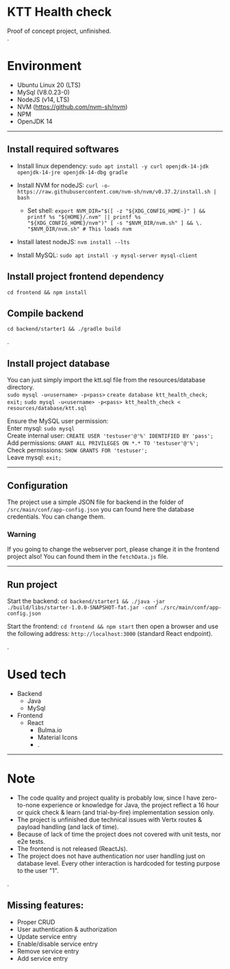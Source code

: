 # KTT Health check
Proof of concept project, unfinished.  
.  
  
# Environment
 - Ubuntu Linux 20 (LTS)
 - MySql (V8.0.23-0)
 - NodeJS (v14, LTS)
 - NVM (https://github.com/nvm-sh/nvm)
 - NPM
 - OpenJDK 14  
  
---  
  
## Install required softwares
 - Install linux dependency:
`sudo apt install -y curl openjdk-14-jdk openjdk-14-jre openjdk-14-dbg gradle`  
 - Install NVM for nodeJS: 
`curl -o- https://raw.githubusercontent.com/nvm-sh/nvm/v0.37.2/install.sh | bash`  
   - Set shell: 
`export NVM_DIR="$([ -z "${XDG_CONFIG_HOME-}" ] && printf %s "${HOME}/.nvm" || printf %s "${XDG_CONFIG_HOME}/nvm")"
[ -s "$NVM_DIR/nvm.sh" ] && \. "$NVM_DIR/nvm.sh" # This loads nvm`  
 - Install latest nodeJS:
`nvm install --lts`  
  
 - Install MySQL:
`sudo apt install -y mysql-server mysql-client`
  
## Install project frontend dependency
`cd frontend && npm install`
  

## Compile backend
`cd backend/starter1 && ./gradle build`
  
.  
  
## Install project database
You can just simply import the ktt.sql file from the resources/database directory.  
`sudo mysql -u<username> -p<pass>`
`create database ktt_health_check;`
`exit;`
`sudo mysql -u<username> -p<pass> ktt_health_check < resources/database/ktt.sql`  
   
Ensure the MySQL user permission:  
Enter mysql: `sudo mysql`  
Create internal user: `CREATE USER 'testuser'@'%' IDENTIFIED BY 'pass';`  
Add permissions: `GRANT ALL PRIVILEGES ON *.* TO 'testuser'@'%';`  
Check permissions: `SHOW GRANTS FOR 'testuser';`  
Leave mysql: `exit;`  

---  
  
## Configuration
The project use a simple JSON file for backend in the folder of ```/src/main/conf/app-config.json``` you can found here the database credentials. You can change them. 
### Warning
If you going to change the webserver port, please change it in the frontend project also! You can found them in the `fetchData.js` file.  
  
---   
  
## Run project
Start the backend: ```cd backend/starter1 && ./java -jar ./build/libs/starter-1.0.0-SNAPSHOT-fat.jar -conf ./src/main/conf/app-config.json```  
  
Start the frontend: ```cd frontend && npm start``` then open a browser and use the following address: ```http://localhost:3000``` (standard React endpoint).  
  
.  
  
# Used tech
 - Backend
   - Java
   - MySql
 - Frontend
   - React
      - Bulma.io
      - Material Icons
      - .  
  
---  
  
# Note
 - The code quality and project quality is probably low, since I have zero-to-none experience or knowledge for Java, the project reflect a 16 hour or quick check & learn (and trial-by-fire) implementation session only.
 - The project is unfinished due technical issues with Vertx routes & payload handling (and lack of time).
 - Because of lack of time the project does not covered with unit tests, nor e2e tests.
 - The frontend is not released (ReactJs).
 - The project does not have authentication nor user handling just on database level. Every other interaction is hardcoded for testing purpose to the user "1".  
  
  .  

## Missing features:
 - Proper CRUD
 - User authentication & authorization
 - Update service entry
 - Enable/disable service entry
 - Remove service entry
 - Add service entry
